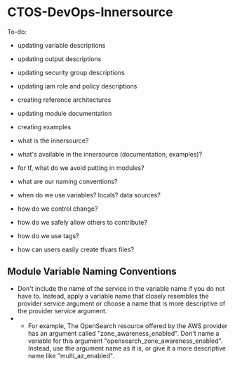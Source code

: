 # CTOS-DevOps-Innersource

To-do:

- updating variable descriptions
- updating output descriptions
- updating security group descriptions
- updating iam role and policy descriptions
- creating reference architectures
- updating module documentation
- creating examples

- what is the innersource?
- what's available in the innersource (documentation, examples)?
- for tf, what do we avoid putting in modules?
- what are our naming conventions?
- when do we use variables? locals? data sources?
- how do we control change? 
- how do we safely allow others to contribute?
- how do we use tags?
- how can users easily create tfvars files?


## Module Variable Naming Conventions

- Don't include the name of the service in the variable name if you do not have to. Instead, apply a variable name that closely resembles the provider service argument or choose a name that is more descriptive of the provider service argument. 
- - For example, The OpenSearch resource offered by the AWS provider has an argument called "zone_awareness_enabled". Don't name a variable for this argument "opensearch_zone_awareness_enabled". Instead, use the argument name as it is, or give it a more descriptive name like "multi_az_enabled".

